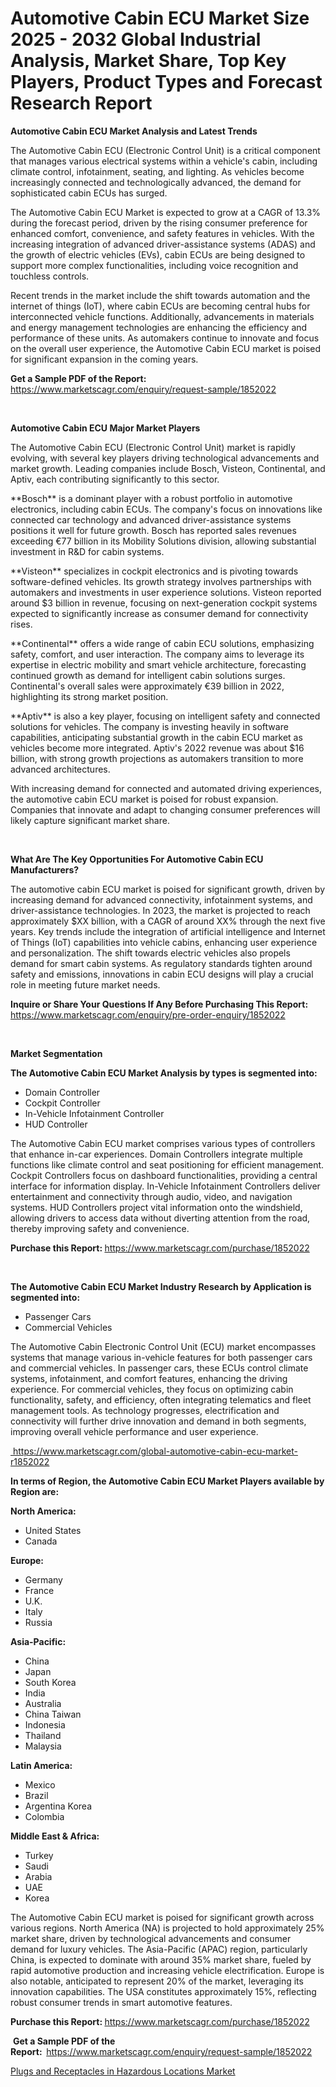 <p><h1>Automotive Cabin ECU Market Size 2025 - 2032 Global Industrial Analysis, Market Share, Top Key Players, Product Types and Forecast Research Report</h1></p><p><strong>Automotive Cabin ECU Market Analysis and Latest Trends</strong></p>
<p><p>The Automotive Cabin ECU (Electronic Control Unit) is a critical component that manages various electrical systems within a vehicle's cabin, including climate control, infotainment, seating, and lighting. As vehicles become increasingly connected and technologically advanced, the demand for sophisticated cabin ECUs has surged.</p><p>The Automotive Cabin ECU Market is expected to grow at a CAGR of 13.3% during the forecast period, driven by the rising consumer preference for enhanced comfort, convenience, and safety features in vehicles. With the increasing integration of advanced driver-assistance systems (ADAS) and the growth of electric vehicles (EVs), cabin ECUs are being designed to support more complex functionalities, including voice recognition and touchless controls.</p><p>Recent trends in the market include the shift towards automation and the internet of things (IoT), where cabin ECUs are becoming central hubs for interconnected vehicle functions. Additionally, advancements in materials and energy management technologies are enhancing the efficiency and performance of these units. As automakers continue to innovate and focus on the overall user experience, the Automotive Cabin ECU market is poised for significant expansion in the coming years.</p></p>
<p><strong>Get a Sample PDF of the Report:&nbsp;</strong> <a href="https://www.marketscagr.com/enquiry/request-sample/1852022?utm_campaign=2482&utm_medium=2&utm_source=Github&utm_content=ia&utm_term=27032025&utm_id=automotive-cabin-ecu">https://www.marketscagr.com/enquiry/request-sample/1852022</a></p>
<p>&nbsp;</p>
<p><strong>Automotive Cabin ECU Major Market Players</strong></p>
<p><p>The Automotive Cabin ECU (Electronic Control Unit) market is rapidly evolving, with several key players driving technological advancements and market growth. Leading companies include Bosch, Visteon, Continental, and Aptiv, each contributing significantly to this sector.</p><p>**Bosch** is a dominant player with a robust portfolio in automotive electronics, including cabin ECUs. The company's focus on innovations like connected car technology and advanced driver-assistance systems positions it well for future growth. Bosch has reported sales revenues exceeding €77 billion in its Mobility Solutions division, allowing substantial investment in R&D for cabin systems.</p><p>**Visteon** specializes in cockpit electronics and is pivoting towards software-defined vehicles. Its growth strategy involves partnerships with automakers and investments in user experience solutions. Visteon reported around $3 billion in revenue, focusing on next-generation cockpit systems expected to significantly increase as consumer demand for connectivity rises.</p><p>**Continental** offers a wide range of cabin ECU solutions, emphasizing safety, comfort, and user interaction. The company aims to leverage its expertise in electric mobility and smart vehicle architecture, forecasting continued growth as demand for intelligent cabin solutions surges. Continental's overall sales were approximately €39 billion in 2022, highlighting its strong market position.</p><p>**Aptiv** is also a key player, focusing on intelligent safety and connected solutions for vehicles. The company is investing heavily in software capabilities, anticipating substantial growth in the cabin ECU market as vehicles become more integrated. Aptiv's 2022 revenue was about $16 billion, with strong growth projections as automakers transition to more advanced architectures.</p><p>With increasing demand for connected and automated driving experiences, the automotive cabin ECU market is poised for robust expansion. Companies that innovate and adapt to changing consumer preferences will likely capture significant market share.</p></p>
<p>&nbsp;</p>
<p><strong>What Are The Key Opportunities For Automotive Cabin ECU Manufacturers?</strong></p>
<p><p>The automotive cabin ECU market is poised for significant growth, driven by increasing demand for advanced connectivity, infotainment systems, and driver-assistance technologies. In 2023, the market is projected to reach approximately $XX billion, with a CAGR of around XX% through the next five years. Key trends include the integration of artificial intelligence and Internet of Things (IoT) capabilities into vehicle cabins, enhancing user experience and personalization. The shift towards electric vehicles also propels demand for smart cabin systems. As regulatory standards tighten around safety and emissions, innovations in cabin ECU designs will play a crucial role in meeting future market needs.</p></p>
<p><strong>Inquire or Share Your Questions If Any Before Purchasing This Report:</strong> <a href="https://www.marketscagr.com/enquiry/pre-order-enquiry/1852022?utm_campaign=2482&utm_medium=2&utm_source=Github&utm_content=ia&utm_term=27032025&utm_id=automotive-cabin-ecu">https://www.marketscagr.com/enquiry/pre-order-enquiry/1852022</a></p>
<p>&nbsp;</p>
<p><strong>Market Segmentation</strong></p>
<p><strong>The Automotive Cabin ECU Market Analysis by types is segmented into:</strong></p>
<p><ul><li>Domain Controller</li><li>Cockpit Controller</li><li>In-Vehicle Infotainment Controller</li><li>HUD Controller</li></ul></p>
<p><p>The Automotive Cabin ECU market comprises various types of controllers that enhance in-car experiences. Domain Controllers integrate multiple functions like climate control and seat positioning for efficient management. Cockpit Controllers focus on dashboard functionalities, providing a central interface for information display. In-Vehicle Infotainment Controllers deliver entertainment and connectivity through audio, video, and navigation systems. HUD Controllers project vital information onto the windshield, allowing drivers to access data without diverting attention from the road, thereby improving safety and convenience.</p></p>
<p><strong>Purchase this Report:&nbsp;</strong><a href="https://www.marketscagr.com/purchase/1852022?utm_campaign=2482&utm_medium=2&utm_source=Github&utm_content=ia&utm_term=27032025&utm_id=automotive-cabin-ecu">https://www.marketscagr.com/purchase/1852022</a></p>
<p>&nbsp;</p>
<p><strong>The Automotive Cabin ECU Market Industry Research by Application is segmented into:</strong></p>
<p><ul><li>Passenger Cars</li><li>Commercial Vehicles</li></ul></p>
<p><p>The Automotive Cabin Electronic Control Unit (ECU) market encompasses systems that manage various in-vehicle features for both passenger cars and commercial vehicles. In passenger cars, these ECUs control climate systems, infotainment, and comfort features, enhancing the driving experience. For commercial vehicles, they focus on optimizing cabin functionality, safety, and efficiency, often integrating telematics and fleet management tools. As technology progresses, electrification and connectivity will further drive innovation and demand in both segments, improving overall vehicle performance and user experience.</p></p>
<p><a href="https://www.marketscagr.com/global-automotive-cabin-ecu-market-r1852022?utm_campaign=2482&utm_medium=2&utm_source=Github&utm_content=ia&utm_term=27032025&utm_id=automotive-cabin-ecu">&nbsp;https://www.marketscagr.com/global-automotive-cabin-ecu-market-r1852022</a></p>
<p><strong>In terms of Region, the Automotive Cabin ECU Market Players available by Region are:</strong></p>
<p>
    <p> <strong> North America: </strong>
        <ul>
            <li>United States</li>
            <li>Canada</li>
        </ul>
        </p> 
    <p> <strong> Europe: </strong>
        <ul>
            <li>Germany</li>
            <li>France</li>
            <li>U.K.</li>
            <li>Italy</li>
            <li>Russia</li>
        </ul>
        </p> 
    <p> <strong> Asia-Pacific: </strong>
        <ul>
            <li>China</li>
            <li>Japan</li>
            <li>South Korea</li>
            <li>India</li>
            <li>Australia</li>
            <li>China Taiwan</li>
            <li>Indonesia</li>
            <li>Thailand</li>
            <li>Malaysia</li>
        </ul>
        </p> 
    <p> <strong> Latin America: </strong>
        <ul>
            <li>Mexico</li>
            <li>Brazil</li>
            <li>Argentina Korea</li>
            <li>Colombia</li>
        </ul>
        </p> 
    <p> <strong> Middle East & Africa: </strong>
        <ul>
            <li>Turkey</li>
            <li>Saudi</li>
            <li>Arabia</li>
            <li>UAE</li>
            <li>Korea</li>
        </ul>
    </p>
    </p>
<p><p>The Automotive Cabin ECU market is poised for significant growth across various regions. North America (NA) is projected to hold approximately 25% market share, driven by technological advancements and consumer demand for luxury vehicles. The Asia-Pacific (APAC) region, particularly China, is expected to dominate with around 35% market share, fueled by rapid automotive production and increasing vehicle electrification. Europe is also notable, anticipated to represent 20% of the market, leveraging its innovation capabilities. The USA constitutes approximately 15%, reflecting robust consumer trends in smart automotive features.</p></p>
<p><strong>Purchase this Report: </strong><a href="https://www.marketscagr.com/purchase/1852022?utm_campaign=2482&utm_medium=2&utm_source=Github&utm_content=ia&utm_term=27032025&utm_id=automotive-cabin-ecu">https://www.marketscagr.com/purchase/1852022</a></p>
<p>&nbsp;<strong>Get a Sample PDF of the Report:&nbsp;&nbsp;</strong><a href="https://www.marketscagr.com/enquiry/request-sample/1852022?utm_campaign=2482&utm_medium=2&utm_source=Github&utm_content=ia&utm_term=27032025&utm_id=automotive-cabin-ecu">https://www.marketscagr.com/enquiry/request-sample/1852022</a></p>
<p><strong></strong></p>
<p><p><a href="https://github.com/hartsockdonnette82/Market-Research-Report-List-1/blob/main/plugs-and-receptacles-in-hazardous-locations-market.md?utm_campaign=2482&utm_medium=2&utm_source=Github&utm_content=ia&utm_term=27032025&utm_id=automotive-cabin-ecu">Plugs and Receptacles in Hazardous Locations Market</a></p></p>